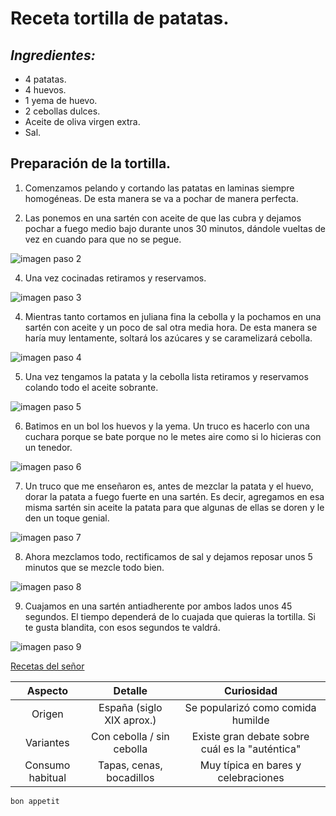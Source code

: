 # Receta tortilla de patatas.
## *Ingredientes:*
- 4 patatas.
- 4 huevos. 
- 1 yema de huevo.
- 2 cebollas dulces.
- Aceite de oliva virgen extra.
- Sal.
 <!-- No borrar ningun ingrediente.-->
## **Preparación de la tortilla.**
1. Comenzamos pelando y cortando las patatas en laminas siempre homogéneas. De esta manera se va a pochar de manera perfecta.

2. Las ponemos en una sartén con aceite de que las cubra y dejamos pochar a fuego medio bajo durante unos 30 minutos, dándole vueltas de vez en cuando para que no se pegue. 

 ![imagen paso 2](https://github.com/eljoviz/Tutorial-Markdown/blob/main/imagenes/mejor-patata-para-tortilla%202.jpg)

4. Una vez cocinadas retiramos y reservamos.

 ![imagen paso 3](https://github.com/eljoviz/Tutorial-Markdown/blob/main/imagenes/pochar-patata3.jpg)

4. Mientras tanto cortamos en juliana fina la cebolla y la pochamos en una sartén con aceite y un poco de sal otra media hora. De esta manera se haría muy lentamente, soltará los azúcares y se caramelizará cebolla.

![imagen paso 4](https://github.com/eljoviz/Tutorial-Markdown/blob/main/imagenes/pochar-cebolla4.jpg)

5. Una vez tengamos la patata y la cebolla lista retiramos y reservamos colando todo el aceite sobrante. 

![imagen paso 5](https://github.com/eljoviz/Tutorial-Markdown/blob/main/imagenes/cebolla-dulce5.jpg)

6. Batimos en un bol los huevos y la yema. Un truco es hacerlo con una cuchara porque se bate porque no le metes aire como si lo hicieras con un tenedor. 

![imagen paso 6](https://github.com/eljoviz/Tutorial-Markdown/blob/main/imagenes/huevos-para-tortilla6.jpg)

7. Un truco que me enseñaron es, antes de mezclar la patata y el huevo, dorar la patata a fuego fuerte en una sartén. Es decir, agregamos en esa misma sartén sin aceite la patata para que algunas de ellas se doren y le den un toque genial. 

![imagen paso 7](https://github.com/eljoviz/Tutorial-Markdown/blob/main/imagenes/dorar-patata7.jpg)

8. Ahora mezclamos todo, rectificamos de sal y dejamos reposar unos 5 minutos que se mezcle todo bien. 

![imagen paso 8](https://github.com/eljoviz/Tutorial-Markdown/blob/main/imagenes/reposar-patatas-huevos8.jpg)

9. Cuajamos en una sartén antiadherente por ambos lados unos 45 segundos. El tiempo dependerá de lo cuajada que quieras la tortilla. Si te gusta blandita, con esos segundos te valdrá.

![imagen paso 9](https://github.com/eljoviz/Tutorial-Markdown/blob/main/imagenes/hacer-tortilla-con-cebolla9.jpg)

<!--Enlace-del-que-se-saco-la-informacion-->

[Recetas del señor](https://recetasdecocina.elmundo.es/2024/09/tortilla-de-patatas-con-cebolla-receta-facil.html)

|Aspecto            | Detalle                          | Curiosidad |
|:-----------------:|:--------------------------------:|:-------------------------------------:|
|Origen             | España (siglo XIX aprox.)        | Se popularizó como comida humilde|
|Variantes          | Con cebolla / sin cebolla        | Existe gran debate sobre cuál es la "auténtica"|
|Consumo habitual   | Tapas, cenas, bocadillos         | Muy típica en bares y celebraciones|

`bon appetit`
